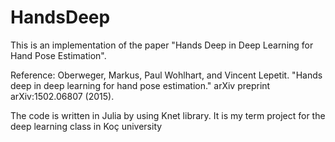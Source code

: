 # HandsDeep
This is an implementation of the paper "Hands Deep in Deep Learning for Hand Pose Estimation".

Reference: Oberweger, Markus, Paul Wohlhart, and Vincent Lepetit. 
"Hands deep in deep learning for hand pose estimation." 
arXiv preprint arXiv:1502.06807 (2015).

The code is written in Julia by using Knet library. 
It is my term project for the deep learning class in Koç university
